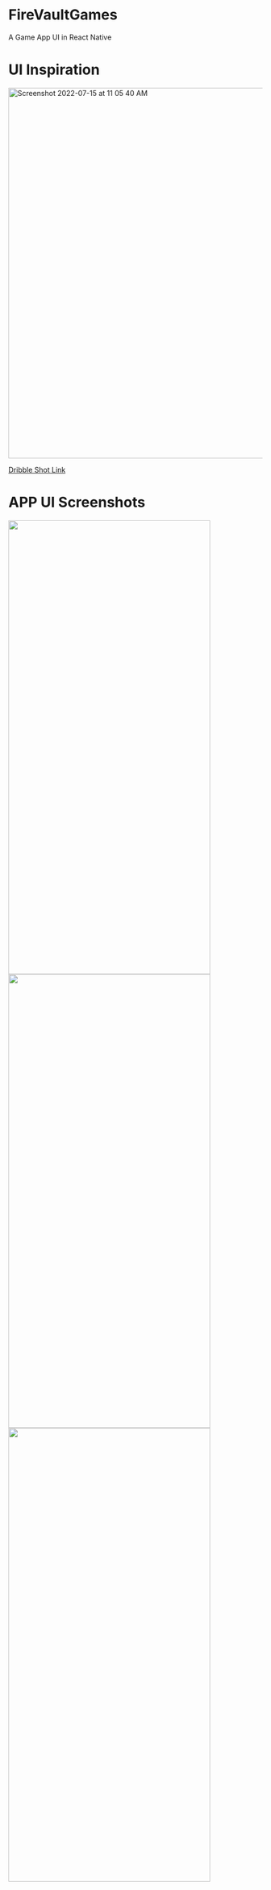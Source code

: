 # FireVaultGames
A Game App UI in React Native
# UI Inspiration
<img width="735" alt="Screenshot 2022-07-15 at 11 05 40 AM" src="https://user-images.githubusercontent.com/47267731/179157699-38c9340a-d21a-44b1-a01e-86fea9a96a97.png">

[Dribble Shot Link](https://dribbble.com/shots/16666083-Game-Store-App?utm_source=Clipboard_Shot&utm_campaign=maneel&utm_content=Game%20Store%20App%20%F0%9F%8E%AE&utm_medium=Social_Share&utm_source=Clipboard_Shot&utm_campaign=maneel&utm_content=Game%20Store%20App%20%F0%9F%8E%AE&utm_medium=Social_Share)

# APP UI Screenshots
<img width="400" height="900" src="https://user-images.githubusercontent.com/47267731/180417122-1655053a-dc42-4389-9aa3-ea19b8a4ab26.png" />
<img width="400" height="900" src="https://user-images.githubusercontent.com/47267731/180417605-8e6ea810-202c-4cbd-aa1a-63edf2805520.png" />
<img width="400" height="900" src="https://user-images.githubusercontent.com/47267731/180417709-75e01209-3f93-4513-8ed5-c97e46142d56.png" />






